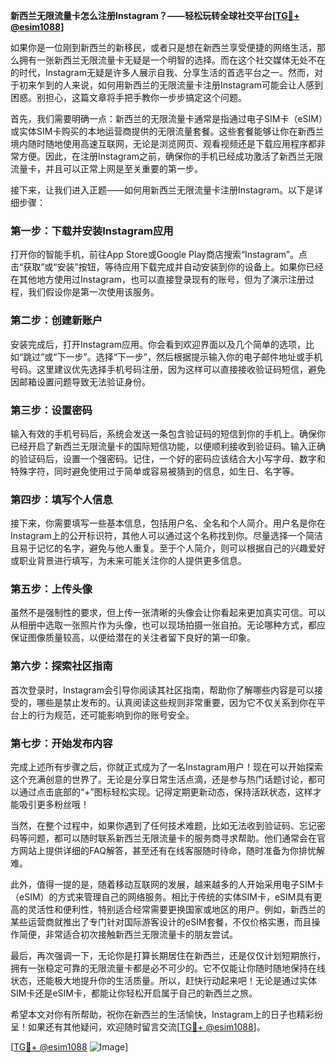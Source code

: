 **新西兰无限流量卡怎么注册Instagram？——轻松玩转全球社交平台[[TG💪+ @esim1088](https://t.me/s/esim1088)]**

如果你是一位刚到新西兰的新移民，或者只是想在新西兰享受便捷的网络生活，那么拥有一张新西兰无限流量卡无疑是一个明智的选择。而在这个社交媒体无处不在的时代，Instagram无疑是许多人展示自我、分享生活的首选平台之一。然而，对于初来乍到的人来说，如何用新西兰的无限流量卡注册Instagram可能会让人感到困惑。别担心，这篇文章将手把手教你一步步搞定这个问题。

首先，我们需要明确一点：新西兰的无限流量卡通常是指通过电子SIM卡（eSIM）或实体SIM卡购买的本地运营商提供的无限流量套餐。这些套餐能够让你在新西兰境内随时随地使用高速互联网，无论是浏览网页、观看视频还是下载应用程序都非常方便。因此，在注册Instagram之前，确保你的手机已经成功激活了新西兰无限流量卡，并且可以正常上网是至关重要的第一步。

接下来，让我们进入正题——如何用新西兰无限流量卡注册Instagram。以下是详细步骤：

### 第一步：下载并安装Instagram应用

打开你的智能手机，前往App Store或Google Play商店搜索“Instagram”。点击“获取”或“安装”按钮，等待应用下载完成并自动安装到你的设备上。如果你已经在其他地方使用过Instagram，也可以直接登录现有的账号，但为了演示注册过程，我们假设你是第一次使用该服务。

### 第二步：创建新账户

安装完成后，打开Instagram应用。你会看到欢迎界面以及几个简单的选项，比如“跳过”或“下一步”。选择“下一步”，然后根据提示输入你的电子邮件地址或手机号码。这里建议优先选择手机号码注册，因为这样可以直接接收验证码短信，避免因邮箱设置问题导致无法验证身份。

### 第三步：设置密码

输入有效的手机号码后，系统会发送一条包含验证码的短信到你的手机上。确保你已经开启了新西兰无限流量卡的国际短信功能，以便顺利接收到验证码。输入正确的验证码后，设置一个强密码。记住，一个好的密码应该结合大小写字母、数字和特殊字符，同时避免使用过于简单或容易被猜到的信息，如生日、名字等。

### 第四步：填写个人信息

接下来，你需要填写一些基本信息，包括用户名、全名和个人简介。用户名是你在Instagram上的公开标识符，其他人可以通过这个名称找到你。尽量选择一个简洁且易于记忆的名字，避免与他人重复。至于个人简介，则可以根据自己的兴趣爱好或职业背景进行填写，为未来可能关注你的人提供更多信息。

### 第五步：上传头像

虽然不是强制性的要求，但上传一张清晰的头像会让你看起来更加真实可信。可以从相册中选取一张照片作为头像，也可以现场拍摄一张自拍。无论哪种方式，都应保证图像质量较高，以便给潜在的关注者留下良好的第一印象。

### 第六步：探索社区指南

首次登录时，Instagram会引导你阅读其社区指南，帮助你了解哪些内容是可以接受的，哪些是禁止发布的。认真阅读这些规则非常重要，因为它不仅关系到你在平台上的行为规范，还可能影响到你的账号安全。

### 第七步：开始发布内容

完成上述所有步骤之后，你就正式成为了一名Instagram用户！现在可以开始探索这个充满创意的世界了。无论是分享日常生活点滴，还是参与热门话题讨论，都可以通过点击底部的“+”图标轻松实现。记得定期更新动态，保持活跃状态，这样才能吸引更多粉丝哦！

当然，在整个过程中，如果你遇到了任何技术难题，比如无法收到验证码、忘记密码等问题，都可以随时联系新西兰无限流量卡的服务商寻求帮助。他们通常会在官方网站上提供详细的FAQ解答，甚至还有在线客服随时待命，随时准备为你排忧解难。

此外，值得一提的是，随着移动互联网的发展，越来越多的人开始采用电子SIM卡（eSIM）的方式来管理自己的网络服务。相比于传统的实体SIM卡，eSIM具有更高的灵活性和便利性，特别适合经常需要更换国家或地区的用户。例如，新西兰的某些运营商就推出了专门针对国际游客设计的eSIM套餐，不仅价格实惠，而且操作简便，非常适合初次接触新西兰无限流量卡的朋友尝试。

最后，再次强调一下，无论你是打算长期居住在新西兰，还是仅仅计划短期旅行，拥有一张稳定可靠的无限流量卡都是必不可少的。它不仅能让你随时随地保持在线状态，还能极大地提升你的生活质量。所以，赶快行动起来吧！无论是通过实体SIM卡还是eSIM卡，都能让你轻松开启属于自己的新西兰之旅。

希望本文对你有所帮助，祝你在新西兰的生活愉快，Instagram上的日子也精彩纷呈！如果还有其他疑问，欢迎随时留言交流[[TG💪+ @esim1088](https://t.me/s/esim1088)]。

[[TG💪+ @esim1088](https://t.me/s/esim1088) ![Image](https://i.postimg.cc/4NQfJmqS/Snipaste-2025-05-13-00-14-12.png)]
